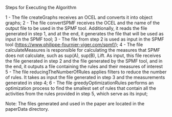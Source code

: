 
Steps for Executing the Algorithm

1 - The file createGraphs receives an OCEL and converts it into object graphs;
2 - The file convertSPMF receives the OCEL and the name of the output file to be used in the SPMF tool. Additionally, it reads the file generated in step 1, and at the end, it generates the file that will be used as input in the SPMF tool; 
3 - The file from step 2 is used as input in the SPMF tool (https://www.philippe-fournier-viger.com/spmf/);
4 - The file calculateMeasures is responsible for calculating the measures that SPMF does not calculate, such as sup(A), sup(B), Lift. As input, this file receives the file generated in step 2 and the file generated by the SPMF tool, and in the end, it outputs a file containing the rules and their measures of interest
5 - The file reducingTheNumberOfRules applies filters to reduce the number of rules. It takes as input the file generated in step 3 and the measurements generated in step 4;
6 - The file greedyOptimizationRules performs an optimization process to find the smallest set of rules that contain all the activities from the rules provided in step 5, which serve as its input;


Note: The files generated and used in the paper are located in the paperData directory.
